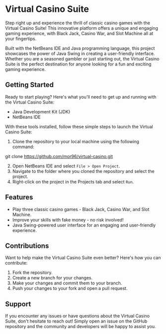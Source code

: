 # Virtual Casino Suite

Step right up and experience the thrill of classic casino games with the Virtual Casino Suite! This innovative platform offers a unique and engaging gaming experience, with Black Jack, Casino War, and Slot Machine all at your fingertips. 

Built with the NetBeans IDE and Java programming language, this project showcases the power of Java Swing in creating a user-friendly interface. Whether you are a seasoned gambler or just starting out, the Virtual Casino Suite is the perfect destination for anyone looking for a fun and exciting gaming experience.

## Getting Started

Ready to start playing? Here's what you'll need to get up and running with the Virtual Casino Suite: 

- Java Development Kit (JDK) 
- NetBeans IDE 

With these tools installed, follow these simple steps to launch the Virtual Casino Suite: 

1. Clone the repository to your local machine using the following command: 

git clone https://github.com/mor96/virtual-casino.git

2. Open NetBeans IDE and select `File > Open Project`. 
3. Navigate to the folder where you cloned the repository and select the project. 
4. Right-click on the project in the Projects tab and select `Run`. 

## Features

- Play three classic casino games - Black Jack, Casino War, and Slot Machine. 
- Improve your skills with fake money - no risk involved! 
- Java Swing-powered user interface for an engaging and user-friendly experience. 


## Contributions

Want to help make the Virtual Casino Suite even better? Here's how you can contribute: 

1. Fork the repository. 
2. Create a new branch for your changes. 
3. Make your changes and commit them to your branch. 
4. Push your changes to your fork and open a pull request. 

## Support

If you encounter any issues or have questions about the Virtual Casino Suite, don't hesitate to reach out! Simply open an issue on the GitHub repository and the community and developers will be happy to assist you. 






